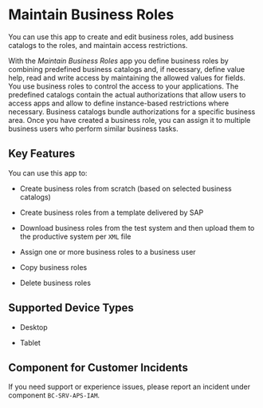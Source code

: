 <!-- loio8980ad05330b4585ab96a8e09cef4688 -->

# Maintain Business Roles

You can use this app to create and edit business roles, add business catalogs to the roles, and maintain access restrictions.



With the *Maintain Business Roles* app you define business roles by combining predefined business catalogs and, if necessary, define value help, read and write access by maintaining the allowed values for fields. You use business roles to control the access to your applications. The predefined catalogs contain the actual authorizations that allow users to access apps and allow to define instance-based restrictions where necessary. Business catalogs bundle authorizations for a specific business area. Once you have created a business role, you can assign it to multiple business users who perform similar business tasks.



<a name="loio8980ad05330b4585ab96a8e09cef4688__section_bc2_gzg_jfb"/>

## Key Features

You can use this app to:



-   Create business roles from scratch \(based on selected business catalogs\)

-   Create business roles from a template delivered by SAP

-   Download business roles from the test system and then upload them to the productive system per `XML` file

-   Assign one or more business roles to a business user

-   Copy business roles

-   Delete business roles




<a name="loio8980ad05330b4585ab96a8e09cef4688__supported_devices"/>

## Supported Device Types

-   Desktop

-   Tablet




<a name="loio8980ad05330b4585ab96a8e09cef4688__customer_component"/>

## Component for Customer Incidents

If you need support or experience issues, please report an incident under component `BC-SRV-APS-IAM`.


